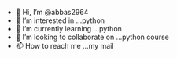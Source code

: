- 👋 Hi, I’m @abbas2964
- 👀 I’m interested in ...python 
- 🌱 I’m currently learning ...python
- 💞️ I’m looking to collaborate on ...python course
- 📫 How to reach me ...my mail

<!---
abbas2964/abbas2964 is a ✨ special ✨ repository because its `README.md` (this file) appears on your GitHub profile.
You can click the Preview link to take a look at your changes.
--->
